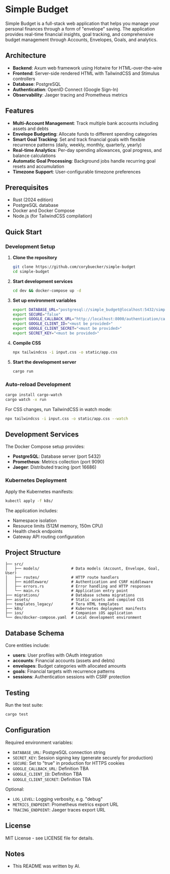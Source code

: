 # Simple Budget

Simple Budget is a full-stack web application that helps you manage your personal finances through a form of "envelope" saving. The application provides real-time financial insights, goal tracking, and comprehensive budget management through Accounts, Envelopes, Goals, and analytics.

## Architecture

- **Backend**: Axum web framework using Hotwire for HTML-over-the-wire
- **Frontend**: Server-side rendered HTML with TailwindCSS and Stimulus controllers
- **Database**: PostgreSQL
- **Authentication**: OpenID Connect (Google Sign-In)
- **Observability**: Jaeger tracing and Prometheus metrics

## Features

- **Multi-Account Management**: Track multiple bank accounts including assets and debts
- **Envelope Budgeting**: Allocate funds to different spending categories
- **Smart Goal Tracking**: Set and track financial goals with flexible recurrence patterns (daily, weekly, monthly, quarterly, yearly)
- **Real-time Analytics**: Per-day spending allowances, goal progress, and balance calculations
- **Automatic Goal Processing**: Background jobs handle recurring goal resets and accumulation
- **Timezone Support**: User-configurable timezone preferences

## Prerequisites

- Rust (2024 edition)
- PostgreSQL database
- Docker and Docker Compose
- Node.js (for TailwindCSS compilation)

## Quick Start

### Development Setup

1. **Clone the repository**

   ```bash
   git clone https://github.com/corybuecker/simple-budget
   cd simple-budget
   ```

2. **Start development services**

   ```bash
   cd dev && docker-compose up -d
   ```

3. **Set up environment variables**

   ```bash
   export DATABASE_URL="postgresql://simple_budget@localhost:5432/simple_budget"
   export SECURE="false"
   export GOOGLE_CALLBACK_URL="http://localhost:8000/authentication/callback"
   export GOOGLE_CLIENT_ID="<must be provided>"
   export GOOGLE_CLIENT_SECRET="<must be provided>"
   export SECRET_KEY="<must be provided>"
   ```

4. **Compile CSS**

   ```bash
   npx tailwindcss -i input.css -o static/app.css
   ```

5. **Start the development server**
   ```bash
   cargo run
   ```

### Auto-reload Development

```bash
cargo install cargo-watch
cargo watch -x run
```

For CSS changes, run TailwindCSS in watch mode:

```bash
npx tailwindcss -i input.css -o static/app.css --watch
```

## Development Services

The Docker Compose setup provides:

- **PostgreSQL**: Database server (port 5432)
- **Prometheus**: Metrics collection (port 9090)
- **Jaeger**: Distributed tracing (port 16686)

### Kubernetes Deployment

Apply the Kubernetes manifests:

```bash
kubectl apply -f k8s/
```

The application includes:

- Namespace isolation
- Resource limits (512M memory, 150m CPU)
- Health check endpoints
- Gateway API routing configuration

## Project Structure

```
├── src/
│   ├── models/              # Data models (Account, Envelope, Goal, User)
│   ├── routes/              # HTTP route handlers
│   ├── middleware/          # Authentication and CSRF middleware
│   ├── errors.rs            # Error handling and HTTP responses
│   └── main.rs              # Application entry point
├── migrations/              # Database schema migrations
├── assets/                  # Static assets and compiled CSS
├── templates_legacy/        # Tera HTML templates
├── k8s/                     # Kubernetes deployment manifests
├── ios/                     # Companion iOS application
└── dev/docker-compose.yaml  # Local development environment
```

## Database Schema

Core entities include:

- **users**: User profiles with OAuth integration
- **accounts**: Financial accounts (assets and debts)
- **envelopes**: Budget categories with allocated amounts
- **goals**: Financial targets with recurrence patterns
- **sessions**: Authentication sessions with CSRF protection

## Testing

Run the test suite:

```bash
cargo test
```

## Configuration

Required environment variables:

- `DATABASE_URL`: PostgreSQL connection string
- `SECRET_KEY`: Session signing key (generate securely for production)
- `SECURE`: Set to "true" in production for HTTPS cookies
- `GOOGLE_CALLBACK_URL`: Definition TBA
- `GOOGLE_CLIENT_ID`: Definition TBA
- `GOOGLE_CLIENT_SECRET`: Definition TBA

Optional:

- `LOG_LEVEL`: Logging verbosity, e.g. "debug"
- `METRICS_ENDPOINT`: Prometheus metrics export URL
- `TRACING_ENDPOINT`: Jaeger traces export URL

## License

MIT License - see LICENSE file for details.

## Notes

- This README was written by AI.
